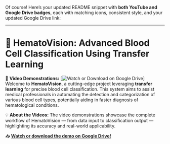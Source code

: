 Of course! Here’s your updated README snippet with **both YouTube and Google Drive badges**, each with matching icons, consistent style, and your updated Google Drive link:

---

# 🧬 **HematoVision: Advanced Blood Cell Classification Using Transfer Learning**

🎥 **Video Demonstrations:**
[![Watch or Download on Google Drive](https://img.shields.io/badge/View-Google%20Drive-34A853?logo=google-drive\&logoColor=white\&style=for-the-badge)]
Welcome to **HematoVision**, a cutting-edge project leveraging **transfer learning** for precise blood cell classification. This system aims to assist medical professionals in automating the detection and categorization of various blood cell types, potentially aiding in faster diagnosis of hematological conditions.

💡 **About the Videos:**
The video demonstrations showcase the complete workflow of HematoVision — from data input to classification output — highlighting its accuracy and real-world applicability.

📥 [**Watch or download the demo on Google Drive!**](https://drive.google.com/file/d/1cbymavU8Z6L2kHOD2MdnEgMzHfbfVqdJ/view?usp=sharing)
